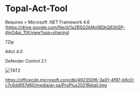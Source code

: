 # Topal-Act-Tool

Requires > Microsoft .NET Framework 4.6 (https://drive.google.com/file/d/1a2BSQ2kMo18DkQ63itSP-4jnO4pi_TtX/view?usp=sharing)

7Zip

AAct 4.0

Defender Control 2.1


![TAT2](https://github.com/abboodan/Topal-Act-Tool/assets/33934739/2bb27c2d-c35a-4fbe-bba6-19076a2f4784)



https://officecdn.microsoft.com/db/492350f6-3a01-4f97-b9c0-c7c6ddf67d60/media/ar-sa/ProPlus2021Retail.img